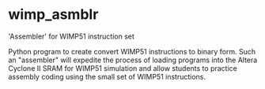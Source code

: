 # wimp_asmblr
'Assembler' for WIMP51 instruction set

Python program to create convert WIMP51 instructions to binary form.  Such an "assembler" will expedite the process of loading programs into the Altera Cyclone II SRAM for WIMP51 simulation and allow students to practice assembly coding using the small set of WIMP51 instructions.
